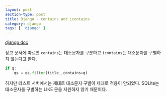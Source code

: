 ```yaml
---
layout: post
section-type: post
title: Django - contains and icontains
category: django
tags: [ 'django' ]
---
```


[django doc](https://docs.djangoproject.com/en/2.0/ref/models/querysets/#contains)

장고 문서에 따르면 `contains`는 대소문자를 구분하고 `icontains`는 대소문자를 구별하지 않는다고 한다.

```python
if q:
    qs = qs.filter(title__contains=q)
```

하지만 테스트 서버에서는 제대로 대소문자 구별이 제대로 적용이 안되었다. SQLite는 대소문자를 구별하는 LIKE 문을 지원하지 않기 때문이다.
